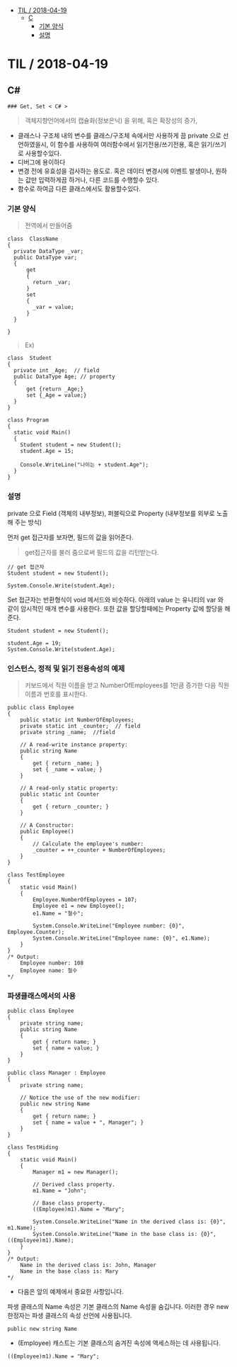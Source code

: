 <!-- START doctoc generated TOC please keep comment here to allow auto update -->
<!-- DON'T EDIT THIS SECTION, INSTEAD RE-RUN doctoc TO UPDATE -->


- [TIL   / 2018-04-19](#til----2018-04-19)
  - [C](#c)
    - [기본 양식](#%EA%B8%B0%EB%B3%B8-%EC%96%91%EC%8B%9D)
    - [설명](#%EC%84%A4%EB%AA%85)

<!-- END doctoc generated TOC please keep comment here to allow auto update -->

# TIL   / 2018-04-19
  ## C#
    ### Get, Set < C# >



> 객체지향언어에서의 캡슐화(정보은닉) 을 위해, 혹은 확장성의 증가,

- 클래스나 구조체 내의 변수를 클래스/구조체 속에서만 사용하게 끔 private 으로 선언하였을시, 이 함수를 사용하여 여러함수에서 읽기전용/쓰기전용, 혹은 읽기/쓰기 로 사용할수있다.
- 디버그에 용이하다
- 변경 전에 유효성을 검사하는 용도로. 혹은 데이터 변경시에 이벤트 발생이나, 원하는 값만 입력하게끔 하거나, 다른 코드를 수행할수 있다.
- 함수로 하여금 다른 클래스에서도 활용할수있다.

### 기본 양식
> 전역에서 만들어줌

```
class  ClassName
{
  private DataType _var;
  public DataType var;
  {
      get
      {
        return _var;
      }
      set
      {
        _var = value;
      }
  }

}
```

> Ex)

```
class  Student
{
  private int _Age;  // field
  public DataType Age; // property
  {
      get {return _Age;}
      set {_Age = value;}
  }
}

class Program
{
  static void Main()
  {
    Student student = new Student();
    student.Age = 15;

    Console.WriteLine("나이는 + student.Age");
  }
}

```
### 설명

private 으로 Field  (객체의 내부정보),
퍼블릭으로 Property  (내부정보를 외부로 노출해 주는 방식)

먼저 get 접근자를 보자면, 필드의 값을 읽어준다.
>get접근자를 불러 줌으로써 필드의 값을 리턴받는다.
```
// get 접근자
Student student = new Student();

System.Console.Write(student.Age);
```

Set 접근자는 반환형식이 void 메서드와 비슷하다.
아래의 value 는 유니티의 var 와 같이 암시적인 매개 변수를 사용한다.
또한 값을 할당할때에는 Property 값에 할당을 해준다.

```
Student student = new Student();

student.Age = 19;
System.Console.Write(student.Age);
```

### 인스턴스, 정적 및 읽기 전용속성의 예제

> 키보드에서 직원 이름을 받고 NumberOfEmployees를 1만큼 증가한 다음 직원 이름과 번호를 표시한다.

```
public class Employee
{
    public static int NumberOfEmployees;
    private static int _counter;  // field
    private string _name;  //field

    // A read-write instance property:
    public string Name
    {
        get { return _name; }
        set { _name = value; }
    }

    // A read-only static property:
    public static int Counter
    {
        get { return _counter; }
    }

    // A Constructor:
    public Employee()
    {
        // Calculate the employee's number:
        _counter = ++_counter + NumberOfEmployees;
    }
}

class TestEmployee
{
    static void Main()
    {
        Employee.NumberOfEmployees = 107;
        Employee e1 = new Employee();
        e1.Name = "철수";

        System.Console.WriteLine("Employee number: {0}", Employee.Counter);
        System.Console.WriteLine("Employee name: {0}", e1.Name);
    }
}
/* Output:
    Employee number: 108
    Employee name: 철수
*/

```

### 파생클래스에서의 사용
>
```
public class Employee
{
    private string name;
    public string Name
    {
        get { return name; }
        set { name = value; }
    }
}

public class Manager : Employee
{
    private string name;

    // Notice the use of the new modifier:
    public new string Name
    {
        get { return name; }
        set { name = value + ", Manager"; }
    }
}

class TestHiding
{
    static void Main()
    {
        Manager m1 = new Manager();

        // Derived class property.
        m1.Name = "John";

        // Base class property.
        ((Employee)m1).Name = "Mary";

        System.Console.WriteLine("Name in the derived class is: {0}", m1.Name);
        System.Console.WriteLine("Name in the base class is: {0}", ((Employee)m1).Name);
    }
}
/* Output:
    Name in the derived class is: John, Manager
    Name in the base class is: Mary
*/
```

- 다음은 앞의 예제에서 중요한 사항입니다.

파생 클래스의 Name 속성은 기본 클래스의 Name 속성을 숨깁니다. 이러한 경우 new 한정자는 파생 클래스의 속성 선언에 사용됩니다.

```
public new string Name
```

- (Employee) 캐스트는 기본 클래스의 숨겨진 속성에 액세스하는 데 사용됩니다.
```
((Employee)m1).Name = "Mary";
```

